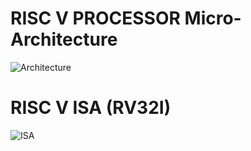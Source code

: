# RISC V PROCESSOR Micro-Architecture
![Architecture](https://github.com/user-attachments/assets/7dd9c2f2-2a47-4d89-a4bd-4aec25788723)

# RISC V ISA (RV32I)
![ISA](https://github.com/user-attachments/assets/e6abb2b4-f845-49fa-905c-1a5fda84fd9a)

